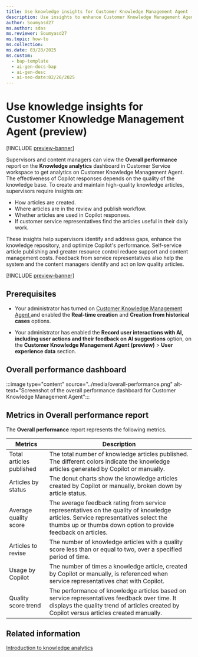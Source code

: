 ```yaml
---
title: Use knowledge insights for Customer Knowledge Management Agent (preview)
description: Use insights to enhance Customer Knowledge Management Agent, ensuring high-quality knowledge base and optimizing Copilot's performance.
author: Soumyasd27
ms.author: sdas
ms.reviewer: Soumyasd27
ms.topic: how-to
ms.collection:
ms.date: 03/28/2025
ms.custom:
  - bap-template
  - ai-gen-docs-bap
  - ai-gen-desc
  - ai-seo-date:02/26/2025
---
```


# Use knowledge insights for Customer Knowledge Management Agent (preview)

[!INCLUDE [preview-banner](~/../shared-content/shared/preview-includes/preview-banner.md)]

Supervisors and content managers can view the **Overall performance** report on the **Knowledge analytics** dashboard in Customer Service workspace to get analytics on Customer Knowledge Management Agent. The effectiveness of Copilot responses depends on the quality of the knowledge base. To create and maintain high-quality knowledge articles, supervisors require insights on:

- How articles are created.
- Where articles are in the review and publish workflow.
- Whether articles are used in Copilot responses.
- If customer service representatives find the articles useful in their daily work.

These insights help supervisors identify and address gaps, enhance the knowledge repository, and optimize Copilot's performance. Self-service article publishing and greater resource control reduce support and content management costs. Feedback from service representatives also help the system and the content managers identify and act on low quality articles.

[!INCLUDE [preview-banner](../../../shared-content/shared/preview-includes/production-ready-preview-dynamics365.md)]

## Prerequisites

- Your administrator has turned on [Customer Knowledge Management Agent ](../administer/admin-km-agent.md) and enabled the **Real-time creation** and **Creation from historical cases** options.

- Your administrator has enabled the **Record user interactions with AI, including user actions and their feedback on AI suggestions** option, on the **Customer Knowledge Management Agent (preview)** > **User experience data** section.

## Overall performance dashboard

:::image type="content" source="../media/overall-performance.png" alt-text="Screenshot of the overall performance dashboard for Customer Knowledge Management Agent":::

## Metrics in Overall performance report

The **Overall performance** report represents the following metrics.


|Metrics  |Description  |
|---------|---------|
|Total articles published    |     The total number of knowledge articles published. The different colors indicate the knowledge articles generated by Copilot or manually.       |
|Articles by status   |  The donut charts show the knowledge articles created by Copilot or manually, broken down by article status.   |
|Average quality score| The average feedback rating from service representatives on the quality of knowledge articles. Service representatives select the thumbs up or thumbs down option to provide feedback on articles.|
|Articles to revise| The number of knowledge articles with a quality score less than or equal to two, over a specified period of time.|
|Usage by Copilot|The number of times a knowledge article, created by Copilot or manually, is referenced when service representatives chat with Copilot.|
|Quality score trend| The performance of knowledge articles based on service representatives feedback over time. It displays the quality trend of articles created by Copilot versus articles created manually.|

## Related information

[Introduction to knowledge analytics](../use/knowledge-search-analytics-cs.md#introduction-to-knowledge-analytics)